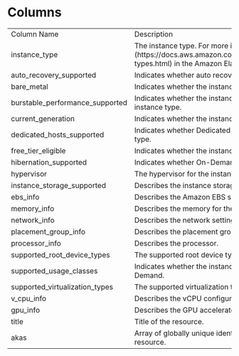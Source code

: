 # Columns  

<table>
	<tr><td>Column Name</td><td>Description</td></tr>
	<tr><td>instance_type</td><td>The instance type. For more information, see [ Instance Types ](https://docs.aws.amazon.com/AWSEC2/latest/UserGuide/instance-types.html) in the Amazon Elastic Compute Cloud User Guide.</td></tr>
	<tr><td>auto_recovery_supported</td><td>Indicates whether auto recovery is supported.</td></tr>
	<tr><td>bare_metal</td><td>Indicates whether the instance is a bare metal instance type.</td></tr>
	<tr><td>burstable_performance_supported</td><td>Indicates whether the instance type is a burstable performance instance type.</td></tr>
	<tr><td>current_generation</td><td>Indicates whether the instance type is current generation.</td></tr>
	<tr><td>dedicated_hosts_supported</td><td>Indicates whether Dedicated Hosts are supported on the instance type.</td></tr>
	<tr><td>free_tier_eligible</td><td>Indicates whether the instance type is eligible for the free tier.</td></tr>
	<tr><td>hibernation_supported</td><td>Indicates whether On-Demand hibernation is supported.</td></tr>
	<tr><td>hypervisor</td><td>The hypervisor for the instance type.</td></tr>
	<tr><td>instance_storage_supported</td><td>Describes the instance storage for the instance type.</td></tr>
	<tr><td>ebs_info</td><td>Describes the Amazon EBS settings for the instance type.</td></tr>
	<tr><td>memory_info</td><td>Describes the memory for the instance type.</td></tr>
	<tr><td>network_info</td><td>Describes the network settings for the instance type.</td></tr>
	<tr><td>placement_group_info</td><td>Describes the placement group settings for the instance type.</td></tr>
	<tr><td>processor_info</td><td>Describes the processor.</td></tr>
	<tr><td>supported_root_device_types</td><td>The supported root device types.</td></tr>
	<tr><td>supported_usage_classes</td><td>Indicates whether the instance type is offered for spot or On-Demand.</td></tr>
	<tr><td>supported_virtualization_types</td><td>The supported virtualization types.</td></tr>
	<tr><td>v_cpu_info</td><td>Describes the vCPU configurations for the instance type.</td></tr>
	<tr><td>gpu_info</td><td>Describes the GPU accelerator settings for the instance type.</td></tr>
	<tr><td>title</td><td>Title of the resource.</td></tr>
	<tr><td>akas</td><td>Array of globally unique identifier strings (also known as) for the resource.</td></tr>
</table>